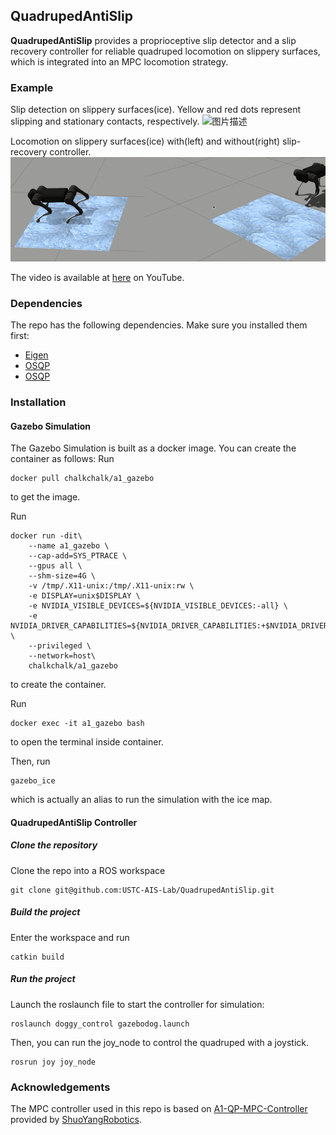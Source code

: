 ## QuadrupedAntiSlip
**QuadrupedAntiSlip** provides a proprioceptive slip detector and a slip recovery controller for reliable quadruped locomotion on slippery surfaces, which is integrated into an MPC locomotion strategy.

### Example
Slip detection on slippery surfaces(ice). Yellow and red dots represent slipping and stationary contacts, respectively.
![图片描述](/img/1.gif)

Locomotion on slippery surfaces(ice) with(left) and without(right) slip-recovery controller.
![图片描述](/img/2.gif)

The video is available at [here](https://www.youtube.com/watch?v=F0YUZEiboGE) on YouTube.

### Dependencies
The repo has the following dependencies. Make sure you installed them first:
+ [Eigen](http://eigen.tuxfamily.org/index.php?title=Main_Page) 
+ [OSQP](https://osqp.org/) 
+ [OSQP](https://github.com/robotology/osqp-eigen) 

### Installation
#### Gazebo Simulation
The Gazebo Simulation is built as a docker image. You can create the container as follows:
Run
```
docker pull chalkchalk/a1_gazebo
```
to get the image.

Run
```
docker run -dit\
    --name a1_gazebo \
    --cap-add=SYS_PTRACE \
    --gpus all \
    --shm-size=4G \
    -v /tmp/.X11-unix:/tmp/.X11-unix:rw \
    -e DISPLAY=unix$DISPLAY \
    -e NVIDIA_VISIBLE_DEVICES=${NVIDIA_VISIBLE_DEVICES:-all} \
    -e NVIDIA_DRIVER_CAPABILITIES=${NVIDIA_DRIVER_CAPABILITIES:+$NVIDIA_DRIVER_CAPABILITIES,}graphics \
    --privileged \
    --network=host\
    chalkchalk/a1_gazebo
```
to create the container.

Run
```
docker exec -it a1_gazebo bash
```
to open the terminal inside container.

Then, run
```
gazebo_ice
```
which is actually an alias to run the simulation with the ice map.

#### QuadrupedAntiSlip Controller

##### Clone the repository
Clone the repo into a ROS workspace
```
git clone git@github.com:USTC-AIS-Lab/QuadrupedAntiSlip.git
```

##### Build the project
Enter the workspace and run
```
catkin build
```

##### Run the project
Launch the roslaunch file to start the controller for simulation:
```
roslaunch doggy_control gazebodog.launch
```

Then, you can run the joy_node to control the quadruped with a joystick.
```
rosrun joy joy_node
```

### Acknowledgements
The MPC controller used in this repo is based on [A1-QP-MPC-Controller
](https://github.com/ShuoYangRobotics/A1-QP-MPC-Controller) provided by [ShuoYangRobotics](https://github.com/ShuoYangRobotics). 